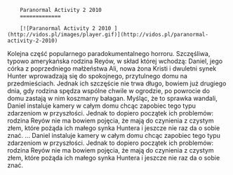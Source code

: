 
        Paranormal Activity 2 2010 
        =============
        
        [![Paranormal Activity 2 2010 ](http://vidos.pl/images/player.gif)](http://vidos.pl/paranormal-activity-2-2010)
        
        
 Kolejna część popularnego paradokumentalnego horroru. Szczęśliwa, typowo amerykańska rodzina Reyów, w skład której wchodzą: Daniel, jego córka z poprzedniego małżeństwa Ali, nowa żona Kristi i dwuletni synek Hunter wprowadzają się do spokojnego, przytulnego domu na przedmieściach. Jednak ich szczęście nie trwa długo, bowiem już drugiego dnia, gdy rodzina spędza wspólne chwile w ogrodzie, po powrocie do domu zastają w nim koszmarny bałagan. Myśląc, że to sprawka wandali, Daniel instaluje kamery w całym domu chcąc zapobiec tego typu zdarzeniom w przyszłości. Jednak to dopiero początek ich problemów: rodzina Reyów nie ma bowiem pojęcia, że mają do czynienia z czystym złem, które pożąda ich małego synka Huntera i jeszcze nie raz da o sobie znać.   ... Daniel instaluje kamery w całym domu chcąc zapobiec tego typu zdarzeniom w przyszłości. Jednak to dopiero początek ich problemów: rodzina Reyów nie ma bowiem pojęcia, że mają do czynienia z czystym złem, które pożąda ich małego synka Huntera i jeszcze nie raz da o sobie znać.
    